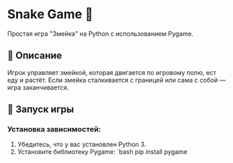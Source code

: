 # Snake Game 🐍

Простая игра "Змейка" на Python с использованием Pygame.

## 📜 Описание
Игрок управляет змейкой, которая двигается по игровому полю, ест еду и растёт. Если змейка сталкивается с границей или сама с собой — игра заканчивается.

## 🚀 Запуск игры
### Установка зависимостей:
1. Убедитесь, что у вас установлен Python 3.
2. Установите библиотеку Pygame:
   `bash
   pip install pygame
   
